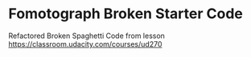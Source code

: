 # Fomotograph Broken Starter Code

Refactored Broken Spaghetti Code from lesson https://classroom.udacity.com/courses/ud270
